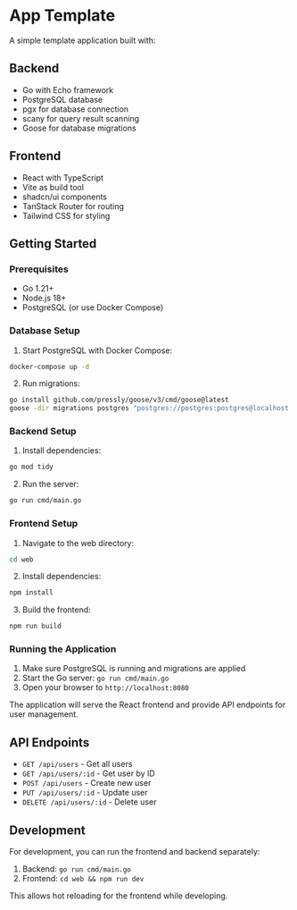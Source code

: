 # App Template

A simple template application built with:

## Backend

- Go with Echo framework
- PostgreSQL database
- pgx for database connection
- scany for query result scanning
- Goose for database migrations

## Frontend

- React with TypeScript
- Vite as build tool
- shadcn/ui components
- TanStack Router for routing
- Tailwind CSS for styling

## Getting Started

### Prerequisites

- Go 1.21+
- Node.js 18+
- PostgreSQL (or use Docker Compose)

### Database Setup

1. Start PostgreSQL with Docker Compose:

```bash
docker-compose up -d
```

2. Run migrations:

```bash
go install github.com/pressly/goose/v3/cmd/goose@latest
goose -dir migrations postgres "postgres://postgres:postgres@localhost:5432/my_db" up
```

### Backend Setup

1. Install dependencies:

```bash
go mod tidy
```

2. Run the server:

```bash
go run cmd/main.go
```

### Frontend Setup

1. Navigate to the web directory:

```bash
cd web
```

2. Install dependencies:

```bash
npm install
```

3. Build the frontend:

```bash
npm run build
```

### Running the Application

1. Make sure PostgreSQL is running and migrations are applied
2. Start the Go server: `go run cmd/main.go`
3. Open your browser to `http://localhost:8080`

The application will serve the React frontend and provide API endpoints for user management.

## API Endpoints

- `GET /api/users` - Get all users
- `GET /api/users/:id` - Get user by ID
- `POST /api/users` - Create new user
- `PUT /api/users/:id` - Update user
- `DELETE /api/users/:id` - Delete user

## Development

For development, you can run the frontend and backend separately:

1. Backend: `go run cmd/main.go`
2. Frontend: `cd web && npm run dev`

This allows hot reloading for the frontend while developing.
